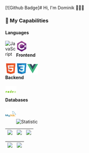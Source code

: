 [![Github Badge]# Hi, I'm Dominik 👨🏻‍💻

### 🏅 My Capabilities
#### Languages
<img align="left" alt="JavaScript" width="35px" src="https://github.com/abranhe/programming-languages-logos/blob/master/src/javascript/javascript_128x128.png" />
<img align="left" alt="CSharp" width="35px" src="https://github.com/devicons/devicon/blob/master/icons/csharp/csharp-original.svg" />

<br />

#### Frontend
<img align="left" alt="HTML5" width="35px" src="https://github.com/devicons/devicon/blob/master/icons/html5/html5-original.svg" />
<img align="left" alt="CSS3" width="35px" src="https://github.com/devicons/devicon/blob/master/icons/css3/css3-original.svg" />
<img align="left" alt="Vue" width="35px" src="https://github.com/devicons/devicon/blob/master/icons/vuejs/vuejs-original.svg" />

<br />

#### Backend
<img align="left" alt="Node.js" width="35px" src="https://github.com/devicons/devicon/blob/master/icons/nodejs/nodejs-plain-wordmark.svg" />

<br />

#### Databases
<img align="left" alt="MySQL" width="35px" src="https://github.com/devicons/devicon/blob/master/icons/mysql/mysql-original-wordmark.svg" />

<br /><br />
<img alt="Statistic" src="https://github-readme-stats.vercel.app/api?username=m1k32k16&show_icons=true&theme=radical" />
<!---

m1k32k16/m1k32k16 is a ✨ special ✨ repository because its `README.md` (this file) appears on your GitHub profile.
You can click the Preview link to take a look at your changes.
--->

| ![](http://github-profile-summary-cards.vercel.app/api/cards/stats?username=m1k32k16&theme=nord_dark) | ![](http://github-profile-summary-cards.vercel.app/api/cards/repos-per-language?username=m1k32k16&hide=Html&theme=nord_dark) | ![](http://github-profile-summary-cards.vercel.app/api/cards/most-commit-language?username=m1k32k16&theme=nord_dark) |
| :-: | :-: | :-: |

| ![](http://github-profile-summary-cards.vercel.app/api/cards/profile-details?username=m1k32k16&theme=nord_dark) | ![](https://github-readme-streak-stats.herokuapp.com/?user=m1k32k16&hide_border=true&date_format=M%20j%5B%2C%20Y%5D&background=2D3742&stroke=2D3742&ring=6bbbca&fire=6bbbca&currStreakNum=fff&sideNums=6bbbca&currStreakLabel=6bbbca&sideLabels=fff&dates=fff) |
| :-: | :-: |
